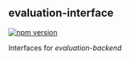 evaluation-interface
----------------

[![npm version](https://badge.fury.io/js/%40p2olab%2Fevaluation-interface.svg)](https://badge.fury.io/js/%40p2olab%2Fevaluation-interface)

Interfaces for *evaluation-backend*


